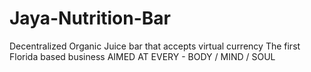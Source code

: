 # Jaya-Nutrition-Bar
Decentralized Organic Juice bar that accepts virtual currency
The first Florida based business AIMED AT EVERY - BODY / MIND / SOUL
